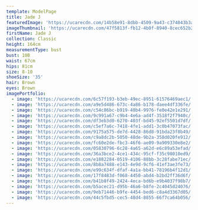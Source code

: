 ```yaml
---
template: ModelPage
title: Jade J
featuredImage: 'https://ucarecdn.com/14b58e91-8dbb-4509-9a43-c374043b3aad/'
imageThumbnail: 'https://ucarecdn.com/47f5813f-fb12-4b0f-8940-8cec652b2605/'
firstName: Jade J
collection: Classic
height: 164cm
measurementType: bust
bust: 10B
waist: 67cm
hips: 81cm
size: 8-10
shoeSize: '35'
hair: Brown
eyes: Brown
imagePortfolio:
  - image: 'https://ucarecdn.com/6c57f193-b3eb-49ec-8951-61576469aec1/'
  - image: 'https://ucarecdn.com/a9e5d486-673c-4a86-b178-daee4df336fe/'
  - image: 'https://ucarecdn.com/c54c86bc-b919-40b4-9976-fe0e42e1e291/'
  - image: 'https://ucarecdn.com/9c991a67-c9b4-4e6a-ad4f-3518f2f7940c/'
  - image: 'https://ucarecdn.com/df3eb3d0-6270-403f-bd45-92ef5501d7df/'
  - image: 'https://ucarecdn.com/c5ef7a6c-7418-4fe1-add1-3c0b47073fac/'
  - image: 'https://ucarecdn.com/9175a575-de7d-4428-86d8-91bda23f8b49/'
  - image: 'https://ucarecdn.com/c9a8dc2b-5050-48de-9b2a-358d020fe912/'
  - image: 'https://ucarecdn.com/fc60e2de-fbc3-46f6-ae09-9a909330e8e2/'
  - image: 'https://ucarecdn.com/05830796-6c28-4a65-a62d-e6c89a53efad/'
  - image: 'https://ucarecdn.com/36a3bce2-4ce1-434c-95cf-f35c98010ed9/'
  - image: 'https://ucarecdn.com/e1882284-0519-4106-88bb-3c28fabe71ec/'
  - image: 'https://ucarecdn.com/8b8a7488-e143-4e9d-9cf6-41ef3ae3fe73/'
  - image: 'https://ucarecdn.com/e99c634f-dfaf-4a1a-bb41-78196b4f12d1/'
  - image: 'https://ucarecdn.com/17f8483d-f068-4450-abd4-b2bd2ff36d6f/'
  - image: 'https://ucarecdn.com/b41b8f49-2424-4eca-bd6b-e9b4037f98b7/'
  - image: 'https://ucarecdn.com/b5acec21-d95b-46a6-b8fe-2c4045d24076/'
  - image: 'https://ucarecdn.com/9eb71446-b9fe-4454-bed6-c8a4d3367d05/'
  - image: 'https://ucarecdn.com/44c5fbd5-cec5-48d4-8855-66f7ca64b056/'
---
```


